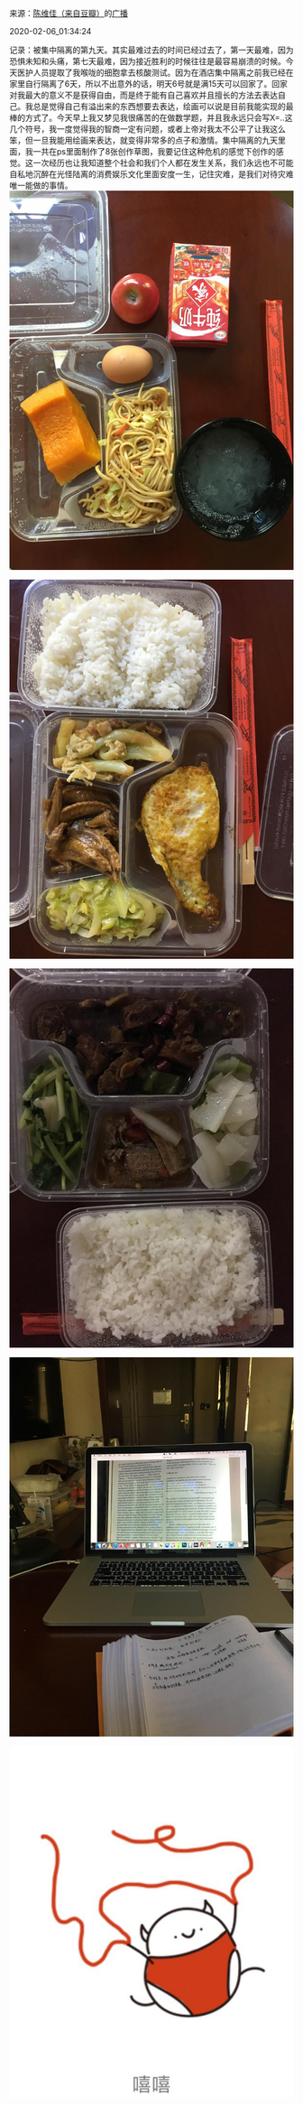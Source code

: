 来源：[陈维佳（来自豆瓣）](https://www.douban.com/people/58149581/)的[广播](https://www.douban.com/people/58149581/status/2793238971/)


2020-02-06_01:34:24


记录：被集中隔离的第九天。其实最难过去的时间已经过去了，第一天最难，因为恐惧未知和头痛，第七天最难，因为接近胜利的时候往往是最容易崩溃的时候。今天医护人员提取了我喉咙的细胞拿去核酸测试。因为在酒店集中隔离之前我已经在家里自行隔离了6天，所以不出意外的话，明天6号就是满15天可以回家了。回家对我最大的意义不是获得自由，而是终于能有自己喜欢并且擅长的方法去表达自己。我总是觉得自己有溢出来的东西想要去表达，绘画可以说是目前我能实现的最棒的方式了。今天早上我又梦见我很痛苦的在做数学题，并且我永远只会写X=..这几个符号，我一度觉得我的智商一定有问题，或者上帝对我太不公平了让我这么笨，但一旦我能用绘画来表达，就变得非常多的点子和激情。集中隔离的九天里面，我一共在ps里面制作了8张创作草图，我要记住这种危机的感觉下创作的感觉。这一次经历也让我知道整个社会和我们个人都在发生关系，我们永远也不可能自私地沉醉在光怪陆离的消费娱乐文化里面安度一生，记住灾难，是我们对待灾难唯一能做的事情。
![](./pic/2020-02-06_01:34:24-陈维佳的广播1.jpg)  

![](./pic/2020-02-06_01:34:24-陈维佳的广播2.jpg)  

![](./pic/2020-02-06_01:34:24-陈维佳的广播3.jpg)  

![](./pic/2020-02-06_01:34:24-陈维佳的广播4.jpg)  

![](./pic/2020-02-06_01:34:24-陈维佳的广播5.jpg)  


